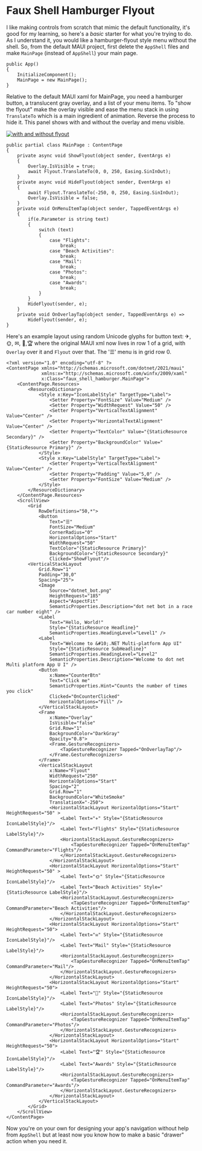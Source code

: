 ﻿# Faux Shell Hamburger Flyout

I like making controls from scratch that mimic the default functionality, it's good for my learning, so here's a _basic_ starter for what you're trying to do. As I understand it, you would like a hamburger-flyout style menu without the shell. So, from the default MAUI project, first delete the `AppShell` files and make `MainPage` (instead of `AppShell`) your main page.

```
public App()
{
    InitializeComponent();
    MainPage = new MainPage();
}
```

Relative to the default MAUI xaml for MainPage, you need a hamburger button, a translucent gray overlay, and a list of your menu items. To "show the flyout" make the overlay visible and ease the menu stack in using `TranslateTo` which is a main ingredient of animation. Reverse the process to hide it. This panel shows with and without the overlay and menu visible.

[![with and without flyout][1]][1]

```
public partial class MainPage : ContentPage
{
    private async void ShowFlyout(object sender, EventArgs e)
    {
        Overlay.IsVisible = true;
        await Flyout.TranslateTo(0, 0, 250, Easing.SinInOut);
    }
    private async void HideFlyout(object sender, EventArgs e)
    {
        await Flyout.TranslateTo(-250, 0, 250, Easing.SinInOut);
        Overlay.IsVisible = false;
    }
    private void OnMenuItemTap(object sender, TappedEventArgs e)
    {
        if(e.Parameter is string text)
        {
            switch (text) 
            {
                case "Flights":
                    break;
                case "Beach Activities":
                    break;
                case "Mail":
                    break;
                case "Photos":
                    break;
                case "Awards":
                    break;
            }
        }
        HideFlyout(sender, e);
    }
    private void OnOverlayTap(object sender, TappedEventArgs e) =>
        HideFlyout(sender, e);
}
```

Here's an example layout using random Unicode glyphs for button text:  ✈, 🌞, ✉, 📸,🏆 where the original MAUI xml now lives in row 1 of a grid, with `Overlay` over it and `Flyout` over that. The '☰' menu is in grid row 0. 

```
<?xml version="1.0" encoding="utf-8" ?>
<ContentPage xmlns="http://schemas.microsoft.com/dotnet/2021/maui"
             xmlns:x="http://schemas.microsoft.com/winfx/2009/xaml"
             x:Class="faux_shell_hamburger.MainPage">
    <ContentPage.Resources>
        <ResourceDictionary>
            <Style x:Key="IconLabelStyle" TargetType="Label">
                <Setter Property="FontSize" Value="Medium" />
                <Setter Property="WidthRequest" Value="50" />
                <Setter Property="VerticalTextAlignment" Value="Center" />
                <Setter Property="HorizontalTextAlignment" Value="Center" />
                <Setter Property="TextColor" Value="{StaticResource Secondary}" />
                <Setter Property="BackgroundColor" Value="{StaticResource Primary}" />
            </Style>
            <Style x:Key="LabelStyle" TargetType="Label">
                <Setter Property="VerticalTextAlignment" Value="Center" />
                <Setter Property="Padding" Value="5,0" />
                <Setter Property="FontSize" Value="Medium" />
            </Style>
        </ResourceDictionary>
    </ContentPage.Resources>
    <ScrollView>
        <Grid
            RowDefinitions="50,*">
            <Button
                Text="☰"
                FontSize="Medium"
                CornerRadius="0"
                HorizontalOptions="Start"
                WidthRequest="50"
                TextColor="{StaticResource Primary}"
                BackgroundColor="{StaticResource Secondary}"
                Clicked="ShowFlyout"/>
        <VerticalStackLayout
            Grid.Row="1"
            Padding="30,0"
            Spacing="25">
            <Image
                Source="dotnet_bot.png"
                HeightRequest="185"
                Aspect="AspectFit"
                SemanticProperties.Description="dot net bot in a race car number eight" />
            <Label
                Text="Hello, World!"
                Style="{StaticResource Headline}"
                SemanticProperties.HeadingLevel="Level1" />
            <Label
                Text="Welcome to &#10;.NET Multi-platform App UI"
                Style="{StaticResource SubHeadline}"
                SemanticProperties.HeadingLevel="Level2"
                SemanticProperties.Description="Welcome to dot net Multi platform App U I" />
            <Button
                x:Name="CounterBtn"
                Text="Click me" 
                SemanticProperties.Hint="Counts the number of times you click"
                Clicked="OnCounterClicked"
                HorizontalOptions="Fill" />
            </VerticalStackLayout>
            <Frame
                x:Name="Overlay"
                IsVisible="false"
                Grid.Row="1"
                BackgroundColor="DarkGray"
                Opacity="0.8">
                <Frame.GestureRecognizers>
                    <TapGestureRecognizer Tapped="OnOverlayTap"/>
                </Frame.GestureRecognizers>
            </Frame>
            <VerticalStackLayout
                x:Name="Flyout"
                WidthRequest="250"
                HorizontalOptions="Start"
                Spacing="2"
                Grid.Row="1"
                BackgroundColor="WhiteSmoke"
                TranslationX="-250">
                <HorizontalStackLayout HorizontalOptions="Start" HeightRequest="50" >
                    <Label Text="✈" Style="{StaticResource IconLabelStyle}"/>
                    <Label Text="Flights" Style="{StaticResource LabelStyle}"/>
                    <HorizontalStackLayout.GestureRecognizers>
                        <TapGestureRecognizer Tapped="OnMenuItemTap" CommandParameter="Flights"/>
                    </HorizontalStackLayout.GestureRecognizers>
                </HorizontalStackLayout>
                <HorizontalStackLayout HorizontalOptions="Start" HeightRequest="50" >
                    <Label Text="🌞" Style="{StaticResource IconLabelStyle}"/>
                    <Label Text="Beach Activities" Style="{StaticResource LabelStyle}"/>
                    <HorizontalStackLayout.GestureRecognizers>
                        <TapGestureRecognizer Tapped="OnMenuItemTap" CommandParameter="Beach Activities"/>
                    </HorizontalStackLayout.GestureRecognizers>
                </HorizontalStackLayout>
                <HorizontalStackLayout HorizontalOptions="Start" HeightRequest="50">
                    <Label Text="✉" Style="{StaticResource IconLabelStyle}"/>
                    <Label Text="Mail" Style="{StaticResource LabelStyle}"/>
                    <HorizontalStackLayout.GestureRecognizers>
                        <TapGestureRecognizer Tapped="OnMenuItemTap" CommandParameter="Mail"/>
                    </HorizontalStackLayout.GestureRecognizers>
                </HorizontalStackLayout>
                <HorizontalStackLayout HorizontalOptions="Start" HeightRequest="50">
                    <Label Text="📸" Style="{StaticResource IconLabelStyle}"/>
                    <Label Text="Photos" Style="{StaticResource LabelStyle}"/>
                    <HorizontalStackLayout.GestureRecognizers>
                        <TapGestureRecognizer Tapped="OnMenuItemTap" CommandParameter="Photos"/>
                    </HorizontalStackLayout.GestureRecognizers>
                </HorizontalStackLayout>
                <HorizontalStackLayout HorizontalOptions="Start" HeightRequest="50">
                    <Label Text="🏆" Style="{StaticResource IconLabelStyle}"/>
                    <Label Text="Awards" Style="{StaticResource LabelStyle}"/>
                    <HorizontalStackLayout.GestureRecognizers>
                        <TapGestureRecognizer Tapped="OnMenuItemTap" CommandParameter="Awards"/>
                    </HorizontalStackLayout.GestureRecognizers>
                </HorizontalStackLayout>
            </VerticalStackLayout>
        </Grid>
    </ScrollView>
</ContentPage>
```

Now you're on your own for designing your app's navigation without help from `AppShell` but at least now you know how to make a basic "drawer" action when you need it.



  [1]: https://i.stack.imgur.com/zDbNJ.png